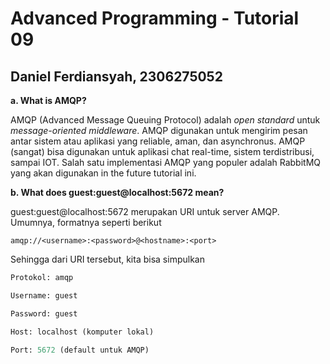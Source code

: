 # Advanced Programming - Tutorial 09
## Daniel Ferdiansyah, 2306275052

**a. What is AMQP?**

AMQP (Advanced Message Queuing Protocol) adalah *open standard* untuk *message-oriented middleware*. AMQP digunakan untuk mengirim pesan antar sistem atau aplikasi yang reliable, aman, dan asynchronus. AMQP (sangat) bisa digunakan untuk aplikasi chat real-time, sistem terdistribusi, sampai IOT. Salah satu implementasi AMQP yang populer adalah RabbitMQ yang akan digunakan in the future tutorial ini.

**b. What does guest:guest@localhost:5672 mean?**

guest:guest@localhost:5672 merupakan URI untuk server AMQP. Umumnya, formatnya seperti berikut

`amqp://<username>:<password>@<hostname>:<port>`

Sehingga dari URI tersebut, kita bisa simpulkan 

```python
Protokol: amqp

Username: guest

Password: guest

Host: localhost (komputer lokal)

Port: 5672 (default untuk AMQP)
```
